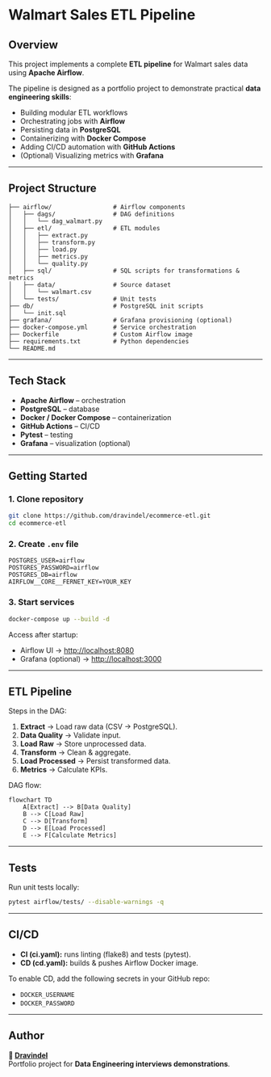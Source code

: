 # Walmart Sales ETL Pipeline

##  Overview
This project implements a complete **ETL pipeline** for Walmart sales data using **Apache Airflow**.

The pipeline is designed as a portfolio project to demonstrate practical **data engineering skills**:
- Building modular ETL workflows  
- Orchestrating jobs with **Airflow**  
- Persisting data in **PostgreSQL**  
- Containerizing with **Docker Compose**  
- Adding CI/CD automation with **GitHub Actions**  
- (Optional) Visualizing metrics with **Grafana**  

---

##  Project Structure
```
├── airflow/                 # Airflow components
│   ├── dags/                # DAG definitions
│   │   └── dag_walmart.py
│   ├── etl/                 # ETL modules
│   │   ├── extract.py
│   │   ├── transform.py
│   │   ├── load.py
│   │   ├── metrics.py
│   │   └── quality.py
│   ├── sql/                 # SQL scripts for transformations & metrics
│   ├── data/                # Source dataset
│   │   └── walmart.csv
│   └── tests/               # Unit tests
├── db/                      # PostgreSQL init scripts
│   └── init.sql
├── grafana/                 # Grafana provisioning (optional)
├── docker-compose.yml       # Service orchestration
├── Dockerfile               # Custom Airflow image
├── requirements.txt         # Python dependencies
└── README.md
```

---

##  Tech Stack
- **Apache Airflow** – orchestration  
- **PostgreSQL** – database  
- **Docker / Docker Compose** – containerization  
- **GitHub Actions** – CI/CD  
- **Pytest** – testing  
- **Grafana** – visualization  (optional)

---

##  Getting Started

### 1. Clone repository
```bash
git clone https://github.com/dravindel/ecommerce-etl.git
cd ecommerce-etl
```

### 2. Create `.env` file
```env
POSTGRES_USER=airflow
POSTGRES_PASSWORD=airflow
POSTGRES_DB=airflow
AIRFLOW__CORE__FERNET_KEY=YOUR_KEY
```

### 3. Start services
```bash
docker-compose up --build -d
```

Access after startup:
- Airflow UI → [http://localhost:8080](http://localhost:8080)  
- Grafana (optional) → [http://localhost:3000](http://localhost:3000)  

---

##  ETL Pipeline

Steps in the DAG:
1. **Extract** → Load raw data (CSV → PostgreSQL).  
2. **Data Quality** → Validate input.  
3. **Load Raw** → Store unprocessed data.  
4. **Transform** → Clean & aggregate.  
5. **Load Processed** → Persist transformed data.  
6. **Metrics** → Calculate KPIs.  

DAG flow:
```mermaid
flowchart TD
    A[Extract] --> B[Data Quality]
    B --> C[Load Raw]
    C --> D[Transform]
    D --> E[Load Processed]
    E --> F[Calculate Metrics]
```

---

##  Tests
Run unit tests locally:
```bash
pytest airflow/tests/ --disable-warnings -q
```

---

##  CI/CD
- **CI (ci.yaml):** runs linting (flake8) and tests (pytest).  
- **CD (cd.yaml):** builds & pushes Airflow Docker image.  

To enable CD, add the following secrets in your GitHub repo:
- `DOCKER_USERNAME`  
- `DOCKER_PASSWORD`  

---

## Author
**👤 [Dravindel](https://www.linkedin.com/in/dmitrylakhov)**  
Portfolio project for **Data Engineering interviews demonstrations**.

